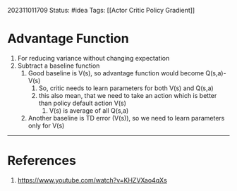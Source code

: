 202311011709
Status: #idea
Tags: [[Actor Critic Policy Gradient]]

# Advantage Function

1. For reducing variance without changing expectation
2. Subtract a baseline function
	1. Good baseline is V(s), so advantage function would become Q(s,a)-V(s)
		1. So, critic needs to learn parameters for both V(s) and Q(s,a)
		2. this also mean, that we need to take an action which is better than policy default action V(s)
			1. V(s) is average of all Q(s,a)
	2. Another baseline is TD error (V(s)), so we need to learn parameters only for V(s)
---
# References

1. https://www.youtube.com/watch?v=KHZVXao4qXs